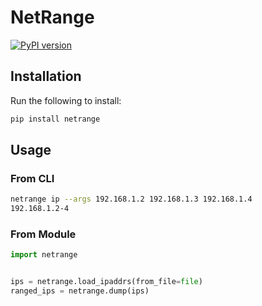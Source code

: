 # NetRange

[![PyPI version](https://badge.fury.io/py/netrange.svg)](https://badge.fury.io/py/netrange)

## Installation

Run the following to install:

```bash
pip install netrange
```

## Usage

### From CLI

```bash
netrange ip --args 192.168.1.2 192.168.1.3 192.168.1.4
192.168.1.2-4
```

### From Module

```python
import netrange


ips = netrange.load_ipaddrs(from_file=file)
ranged_ips = netrange.dump(ips)
```
